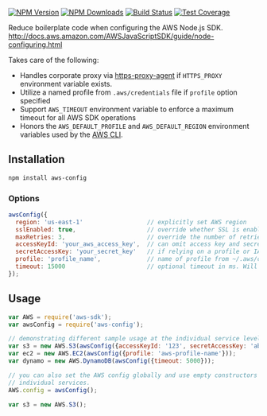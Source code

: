 [![NPM Version][npm-image]][npm-url]
[![NPM Downloads][downloads-image]][downloads-url]
[![Build Status][travis-image]][travis-url]
[![Test Coverage][coveralls-image]][coveralls-url]

Reduce boilerplate code when configuring the AWS Node.js SDK.
http://docs.aws.amazon.com/AWSJavaScriptSDK/guide/node-configuring.html

Takes care of the following:
* Handles corporate proxy via [https-proxy-agent](https://www.npmjs.com/package/https-proxy-agent)  if `HTTPS_PROXY` environment variable exists.
* Utilize a named profile from `.aws/credentials` file if `profile` option specified
* Support `AWS_TIMEOUT` environment variable to enforce a maximum timeout for all AWS SDK operations
* Honors the `AWS_DEFAULT_PROFILE` and `AWS_DEFAULT_REGION` environment variables used by the [AWS CLI](http://docs.aws.amazon.com/cli/latest/userguide/cli-chap-getting-started.html#cli-environment).

## Installation

~~~sh
npm install aws-config
~~~

### Options

~~~js
awsConfig({
  region: 'us-east-1'                  // explicitly set AWS region
  sslEnabled: true,                    // override whether SSL is enabled
  maxRetries: 3,                       // override the number of retries for a request
  accessKeyId: 'your_aws_access_key',  // can omit access key and secret key
  secretAccessKey: 'your_secret_key'   // if relying on a profile or IAM
  profile: 'profile_name',             // name of profile from ~/.aws/credentials
  timeout: 15000                       // optional timeout in ms. Will use AWS_TIMEOUT
});
~~~

## Usage

~~~js
var AWS = require('aws-sdk');
var awsConfig = require('aws-config');

// demonstrating different sample usage at the individual service level
var s3 = new AWS.S3(awsConfig({accessKeyId: '123', secretAccessKey: 'abc'}));
var ec2 = new AWS.EC2(awsConfig({profile: 'aws-profile-name'}));
var dynamo = new AWS.DynamoDB(awsConfig({timeout: 5000}));

// you can also set the AWS config globally and use empty constructors on
// individual services.
AWS.config = awsConfig();

var s3 = new AWS.S3();
~~~

[npm-image]: https://img.shields.io/npm/v/aws-config.svg?style=flat
[npm-url]: https://npmjs.org/package/htmlprep
[travis-image]: https://img.shields.io/travis/4front/aws-config.svg?style=flat
[travis-url]: https://travis-ci.org/4front/aws-config
[coveralls-image]: https://img.shields.io/coveralls/4front/aws-config.svg?style=flat
[coveralls-url]: https://coveralls.io/r/4front/aws-config?branch=master
[downloads-image]: https://img.shields.io/npm/dm/aws-config.svg?style=flat
[downloads-url]: https://npmjs.org/package/aws-config
